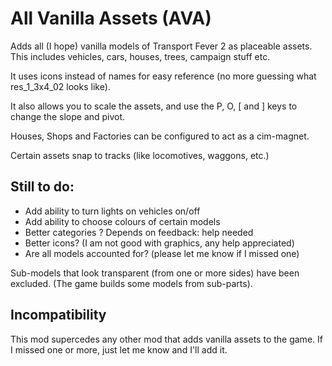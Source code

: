 # All Vanilla Assets (AVA)

Adds all (I hope) vanilla models of Transport Fever 2 as placeable assets.
This includes vehicles, cars, houses, trees, campaign stuff etc.

It uses icons instead of names for easy reference (no more guessing what res_1_3x4_02 looks like).

It also allows you to scale the assets, and use the P, O, [ and ] keys to change the slope and pivot.

Houses, Shops and Factories can be configured to act as a cim-magnet.

Certain assets snap to tracks (like locomotives, waggons, etc.)

## Still to do:

- Add ability to turn lights on vehicles on/off
- Add ability to choose colours of certain models
- Better categories ? Depends on feedback: help needed
- Better icons? (I am not good with graphics, any help appreciated)
- Are all models accounted for? (please let me know if I missed one)

Sub-models that look transparent (from one or more sides) have been excluded. (The game builds some models from sub-parts).

## Incompatibility
This mod supercedes any other mod that adds vanilla assets to the game. If I missed one or more, just let me know and I'll add it.
